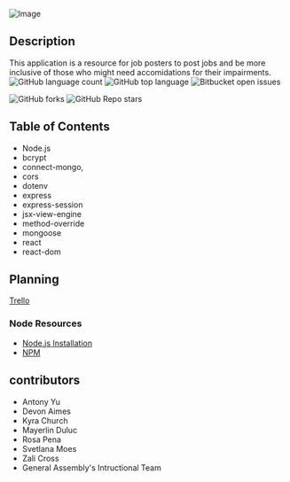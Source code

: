 ![Image](https://i.im.ge/2022/11/16/SOZ8v6.EEDC35E7-0872-4AE8-89B0-89A45A60E34F-4-5005-c.jpg)
## Description 
This application is a resource for job posters to post jobs and be more inclusive of those who might need accomidations for their impairments.  
![GitHub language count](https://img.shields.io/github/languages/count/Antonomy/invisible_strengths_job_poster_3db)
![GitHub top language](https://img.shields.io/github/languages/top/Antonomy/invisible_strengths_job_poster_3db?color=yellow)
![Bitbucket open issues](https://img.shields.io/bitbucket/issues/Antonomy/invisible_strengths_job_poster_3db)

![GitHub forks](https://img.shields.io/github/forks/Antonomy/invisible_strengths_job_poster_3db?style=social)
![GitHub Repo stars](https://img.shields.io/github/stars/Antonomy/invisible_strengths_job_poster_3db?style=social)
## Table of Contents 

- Node.js
- bcrypt
- connect-mongo,
- cors
- dotenv
- express
- express-session
- jsx-view-engine
- method-override
- mongoose
- react
- react-dom

## Planning
[Trello](https://trello.com/invite/b/XRDUaxa3/ATTI42522582412b2d2ca12d1cc117ca3edcAEABA4CE/invisible-strengths-3db)

### Node Resources
- [Node.js Installation](https://nodejs.org/en/)
- [NPM](https://www.npmjs.com/)

## contributors
- Antony Yu  
- Devon Aimes  
- Kyra Church  
- Mayerlin Duluc  
- Rosa Pena   
- Svetlana Moes  
- Zali Cross
- General Assembly's Intructional Team

